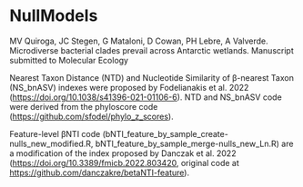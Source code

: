 # NullModels
MV Quiroga, JC Stegen, G Mataloni, D Cowan, PH Lebre, A Valverde. Microdiverse bacterial clades prevail across Antarctic wetlands. Manuscript submitted to Molecular Ecology

Nearest Taxon Distance (NTD) and Nucleotide Similarity of β-nearest Taxon (NS_bnASV) indexes were proposed by Fodelianakis et al. 2022 (<https://doi.org/10.1038/s41396-021-01106-6>). NTD and NS_bnASV code were derived from the phyloscore code (<https://github.com/sfodel/phylo_z_scores>).

Feature-level βNTI code (bNTI_feature_by_sample_create-nulls_new_modified.R, bNTI_feature_by_sample_merge-nulls_new_Ln.R) are a modification of the index proposed by Danczak et al. 2022 (<https://doi.org/10.3389/fmicb.2022.803420>, original code at <https://github.com/danczakre/betaNTI-feature>).